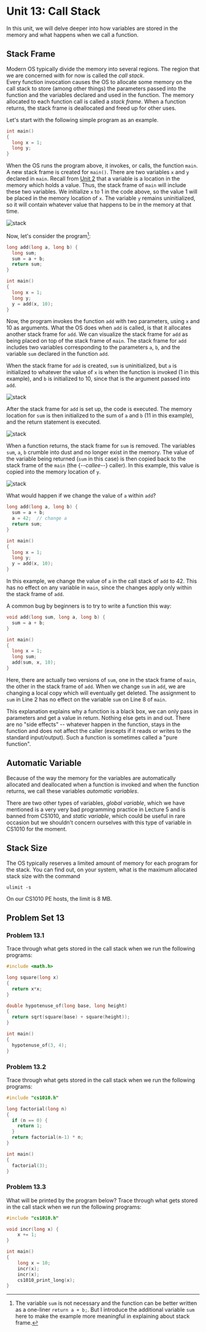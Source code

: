 # Unit 13: Call Stack

In this unit, we will delve deeper into how variables are stored in the memory and what happens when we call a function.

## Stack Frame

Modern OS typically divide the memory into several regions.  The region that we are concerned with for now is called the _call stack_.  
Every function invocation causes the OS to allocate some memory on the call stack to store (among other things) the parameters passed into the function and the variables declared and used in the function.  The memory allocated to each function call is called a _stack frame_.  When a function returns, the stack frame is deallocated and freed up for other uses.

Let's start with the following simple program as an example.

```C
int main()
{
  long x = 1;
  long y;
}
```

When the OS runs the program above, it invokes, or calls, the function `main`.  A new stack frame is created for `main()`.  There are two variables `x` and `y` declared in `main`.  Recall from [Unit 2](02-algo.md) that a variable is a location in the memory which holds a value.  Thus, the stack frame of `main` will include these two variables.  We initialize `x` to 1 in the code above, so the value 1 will be placed in the memory location of `x`.  The variable `y` remains uninitialized, so it will contain whatever value that happens to be in the memory at that time.

![stack](figures/stack/stack.001.png)

Now, let's consider the program[^1]:

[^1]: The variable `sum` is not necessary and the function can be better written as a one-liner `return a + b;`.  But I introduce the additional variable `sum` here to make the example more meaningful in explaining about stack frame.

```C
long add(long a, long b) {
  long sum;
  sum = a + b;
  return sum;
}

int main()
{
  long x = 1;
  long y;
  y = add(x, 10);
}
```

Now, the program invokes the function `add` with two parameters, using `x` and 10 as arguments.  What the OS does when `add` is called, is that it allocates another stack frame for `add`.  We can visualize the stack frame for `add` as being placed on top of the stack frame of `main`.  The stack frame for `add` includes two variables corresponding to the parameters `a`, `b`, and the variable `sum` declared in the function `add`.

When the stack frame for `add` is created, `sum` is uninitialized, but `a` is initialized to whatever the value of `x` is when the function is invoked (1 in this example), and `b` is initialized to 10, since that is the argument passed into `add`.

![stack](figures/stack/stack.002.png)

After the stack frame for `add` is set up, the code is executed.  The memory location for `sum` is then initialized to the sum of `a` and `b` (11 in this example), and the return statement is executed.  

![stack](figures/stack/stack.003.png)

When a function returns, the stack frame for `sum` is removed.  The variables `sum`, `a`, `b` crumble into dust and no longer exist in the memory.  The value of the variable being returned (`sum` in this case) is then copied back to the stack frame of the `main` (the {--_callee_--} caller).  In this example, this value is copied into the memory location of `y`.

![stack](figures/stack/stack.004.png)

What would happen if we change the value of `a` within `add`?

```C
long add(long a, long b) {
  sum = a + b;
  a = 42;  // change a
  return sum;
}

int main()
{
  long x = 1;
  long y;
  y = add(x, 10);
}
```

In this example, we change the value of `a` in the call stack of `add` to 42.  This has no effect on any variable in `main`, since the changes apply only within the stack frame of `add`.

A common bug by beginners is to try to write a function this way:

```C
void add(long sum, long a, long b) {
  sum = a + b;
}

int main()
{
  long x = 1;
  long sum;
  add(sum, x, 10);
}
```

Here, there are actually two versions of `sum`, one in the stack frame of `main`, the other in the stack frame of `add`.  When we change `sum` in `add`, we are changing a local copy which will eventually get deleted.  The assignment to `sum` in Line 2 has no effect on the variable `sum` on Line 8 of `main`.

This explanation explains why a function is a black box, we can only pass in parameters and get a value in return.  Nothing else gets in and out.  There are no "side effects" -- whatever happen in the function, stays in the function and does not affect the caller (excepts if it reads or writes to the standard input/output).   Such a function is sometimes called a "pure function".

## Automatic Variable

Because of the way the memory for the variables are automatically allocated and deallocated when a function is invoked and when the function returns, we call these variables _automatic variables_.  

There are two other types of variables, _global variable_, which we have mentioned is a very very bad programming practice in Lecture 5 and is banned from CS1010, and _static variable_, which could be useful in rare occasion but we shouldn't concern ourselves with this type of variable in CS1010 for the moment.

## Stack Size

The OS typically reserves a limited amount of memory for each program for the stack.  You can find out, on your system, what is the maximum allocated stack size with the command
```
ulimit -s
```

On our CS1010 PE hosts, the limit is 8 MB.  

## Problem Set 13

### Problem 13.1

Trace through what gets stored in the call stack when we run the following programs:

```C
#include <math.h>

long square(long x)
{
  return x*x;
}

double hypotenuse_of(long base, long height)
{
  return sqrt(square(base) + square(height));
}

int main()
{
  hypotenuse_of(3, 4);
}
```

### Problem 13.2

Trace through what gets stored in the call stack when we run the following programs:

```C
#include "cs1010.h"

long factorial(long n)
{
  if (n == 0) {
    return 1;
  }
  return factorial(n-1) * n;
}

int main()
{
  factorial(3);
}
```

### Problem 13.3

What will be printed by the program below?
Trace through what gets stored in the call stack when we run the following programs:

```C
#include "cs1010.h"

void incr(long x) {
    x += 1;
}

int main()
{
    long x = 10;
    incr(x);
    incr(x);
    cs1010_print_long(x);
}
```
